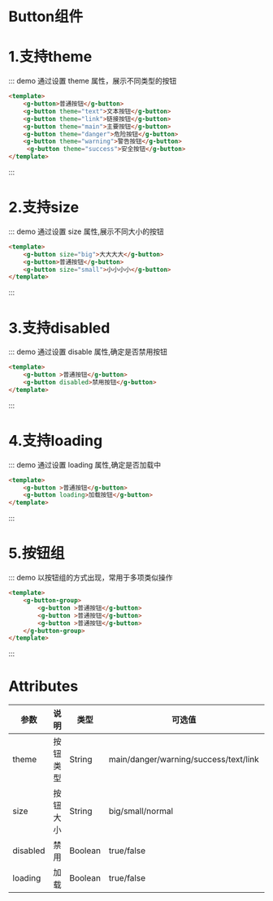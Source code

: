 # Button组件

 # 1.支持theme

::: demo 通过设置 theme 属性，展示不同类型的按钮
```html
<template>
    <g-button>普通按钮</g-button>
    <g-button theme="text">文本按钮</g-button>
    <g-button theme="link">链接按钮</g-button>
    <g-button theme="main">主要按钮</g-button>
    <g-button theme="danger">危险按钮</g-button>
    <g-button theme="warning">警告按钮</g-button>
     <g-button theme="success">安全按钮</g-button>
</template>
``` 
:::

# 2.支持size

::: demo 通过设置 size 属性,展示不同大小的按钮
```html
<template>
    <g-button size="big">大大大大</g-button>
    <g-button>普通按钮</g-button>
    <g-button size="small">小小小小</g-button>
</template>
``` 
:::


# 3.支持disabled
::: demo 通过设置 disable 属性,确定是否禁用按钮
```html
<template>
    <g-button >普通按钮</g-button>
    <g-button disabled>禁用按钮</g-button>
</template>
``` 
:::

# 4.支持loading
::: demo 通过设置 loading 属性,确定是否加载中
```html
<template>
    <g-button >普通按钮</g-button>
    <g-button loading>加载按钮</g-button>
</template>
``` 
:::

# 5.按钮组
::: demo 以按钮组的方式出现，常用于多项类似操作
```html
<template>
    <g-button-group>
        <g-button >普通按钮</g-button>
        <g-button >普通按钮</g-button>
        <g-button >普通按钮</g-button>
    </g-button-group>
</template>
``` 
:::

<style>
table th:first-of-type {
    width: 10%;
}
table th:nth-of-type(2) {
    width: 40%;
}
table th:nth-of-type(3) {
    width: 10%;
}
table th:nth-of-type(4) {
    width: 20%;
}
table th:nth-of-type(5) {
    width: 20%;
}
</style>

# Attributes
| 参数     | 说明     | 类型    | 可选值                                | 默认值 |
| -------- | -------- | ------- | ------------------------------------- | ------ |
| theme    | 按钮类型 | String  | main/danger/warning/success/text/link |         |
| size     | 按钮大小 | String  | big/small/normal                      | normal  |
| disabled | 禁用     | Boolean | true/false                            | false   |
| loading  | 加载     | Boolean | true/false                            | false   |